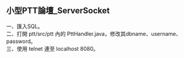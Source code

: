 ## 小型PTT論壇_ServerSocket
一、匯入SQL。  
二、打開 ptt/src/ptt 內的 PttHandler.java，修改其dbname、username、password。  
三、使用 telnet 連至 localhost 8080。
